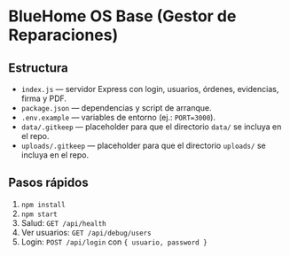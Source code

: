 # BlueHome OS Base (Gestor de Reparaciones)

## Estructura
- `index.js` — servidor Express con login, usuarios, órdenes, evidencias, firma y PDF.
- `package.json` — dependencias y script de arranque.
- `.env.example` — variables de entorno (ej.: `PORT=3000`).
- `data/.gitkeep` — placeholder para que el directorio `data/` se incluya en el repo.
- `uploads/.gitkeep` — placeholder para que el directorio `uploads/` se incluya en el repo.

## Pasos rápidos
1. `npm install`
2. `npm start`
3. Salud: `GET /api/health`
4. Ver usuarios: `GET /api/debug/users`
5. Login: `POST /api/login` con `{ usuario, password }`